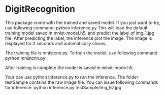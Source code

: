 # DigitRecognition
This package come with the trained and saved model. If you just want to try, use following command:
python inference.py
This will load the default training model saved in mnist-model.h5, and predict the label of img_1.jpg file. After predicting the label, the inference plot the image. The image is displayed for 2 seconds and automatically closes.


The training file is mnistcnn.py. To train the model, use following command
python mnistcnn.py

After training is complete the model is saved in minst-mode.h5. 

Your can use python inference.py <Raw Image File Name> to run the inference. The folder testSample contains the raw image file. You can issue following commands for inference:
python inference.py testSample/img_67.jpg 
